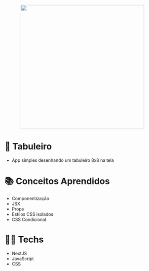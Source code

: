 <p align="center">
  <img src="https://user-images.githubusercontent.com/58265177/134084155-00d70ac9-e5e9-430b-ad9a-dd7ddaae5161.png" width=400>
</p>

# 📃 Tabuleiro
- App simples desenhando um tabuleiro 8x8 na tela

# 📚 Conceitos Aprendidos
- Componentização
- JSX
- Props
- Estilos CSS isolados
- CSS Condicional

# 👨‍🔬 Techs
- NextJS
- JavaScript
- CSS
